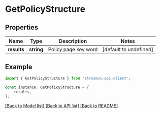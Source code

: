 # GetPolicyStructure


## Properties

Name | Type | Description | Notes
------------ | ------------- | ------------- | -------------
**results** | **string** | Policy page key word | [default to undefined]

## Example

```typescript
import { GetPolicyStructure } from 'streamvi-api-client';

const instance: GetPolicyStructure = {
    results,
};
```

[[Back to Model list]](../README.md#documentation-for-models) [[Back to API list]](../README.md#documentation-for-api-endpoints) [[Back to README]](../README.md)
